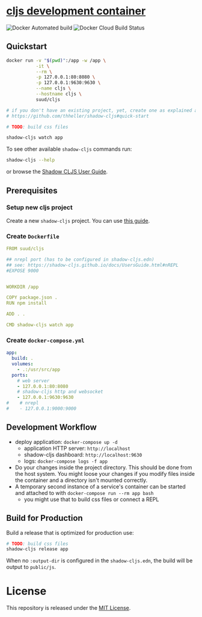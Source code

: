 # [cljs development container](https://github.com/suud/cljs-docker/)
![Docker Automated build](https://img.shields.io/docker/automated/suud/cljs)
![Docker Cloud Build Status](https://img.shields.io/docker/cloud/build/suud/cljs)

## Quickstart
```sh
docker run -v "$(pwd)":/app -w /app \
           -it \
           --rm \
           -p 127.0.0.1:80:8080 \
           -p 127.0.0.1:9630:9630 \
           --name cljs \
           --hostname cljs \
           suud/cljs

# if you don't have an existing project, yet, create one as explained at
# https://github.com/thheller/shadow-cljs#quick-start

# TODO: build css files

shadow-cljs watch app
```

To see other available `shadow-cljs` commands run:
```sh
shadow-cljs --help
```
or browse the [Shadow CLJS User Guide](https://shadow-cljs.github.io/docs/UsersGuide.html).

## Prerequisites
### Setup new cljs project

Create a new `shadow-cljs` project.
You can use [this guide](https://github.com/thheller/shadow-cljs#quick-start).

### Create `Dockerfile`
```yaml
FROM suud/cljs

## nrepl port (has to be configured in shadow-cljs.edn)
## see: https://shadow-cljs.github.io/docs/UsersGuide.html#nREPL
#EXPOSE 9000


WORKDIR /app

COPY package.json .
RUN npm install

ADD . .

CMD shadow-cljs watch app
```

### Create `docker-compose.yml`
```yaml
app:
  build: .
  volumes:
    - .:/usr/src/app
  ports:
    # web server
    - 127.0.0.1:80:8080
    # shadow-cljs http and websocket
    - 127.0.0.1:9630:9630
#    # nrepl
#    - 127.0.0.1:9000:9000
```

## Development Workflow
- deploy application: `docker-compose up -d`
    - application HTTP server: `http://localhost`
    - shadow-cljs dashboard: `http://localhost:9630`
    - logs: `docker-compose logs -f app`
- Do your changes inside the project directory. This should be done
from the host system. You might loose your changes if you modify files inside
the container and a directory isn't mounted correctly.
- A temporary second instance of a service's container can be started and attached to with `docker-compose run --rm app bash`
    - you might use that to build css files or connect a REPL


## Build for Production

Build a release that is optimized for production use:
```sh
# TODO: build css files
shadow-cljs release app
```
When no `:output-dir` is configured in the `shadow-cljs.edn`, the build will be
output to `public/js`.


# License
This repository is released under the
[MIT License](https://opensource.org/licenses/MIT).
